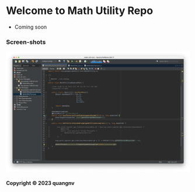 # Welcome to Math Utility Repo
* Coming soon

### Screen-shots
![DDT Source code](screenshots/DDT_Code.png)

#### Copyright &#169; 2023 quangnv
